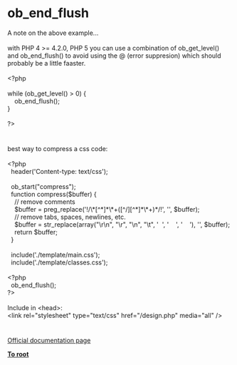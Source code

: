 # ob_end_flush




<div class="phpcode"><span class="html">
A note on the above example...<br><br>with PHP 4 &gt;= 4.2.0, PHP 5 you can use a combination of ob_get_level() and ob_end_flush() to avoid using the @ (error suppresion) which should probably be a little faaster.<br><br><span class="default">&lt;?php<br><br></span><span class="keyword">while (</span><span class="default">ob_get_level</span><span class="keyword">() &gt; </span><span class="default">0</span><span class="keyword">) {<br>&#xA0; &#xA0; </span><span class="default">ob_end_flush</span><span class="keyword">();<br>}<br><br></span><span class="default">?&gt;</span>
</span>
</div>
  

#


<div class="phpcode"><span class="html">
best way to compress a css code:<br><br><span class="default">&lt;?php<br>&#xA0; header</span><span class="keyword">(</span><span class="string">&apos;Content-type: text/css&apos;</span><span class="keyword">);<br><br>&#xA0; </span><span class="default">ob_start</span><span class="keyword">(</span><span class="string">&quot;compress&quot;</span><span class="keyword">);<br>&#xA0; function </span><span class="default">compress</span><span class="keyword">(</span><span class="default">$buffer</span><span class="keyword">) {<br>&#xA0; &#xA0; </span><span class="comment">// remove comments<br>&#xA0; &#xA0; </span><span class="default">$buffer </span><span class="keyword">= </span><span class="default">preg_replace</span><span class="keyword">(</span><span class="string">&apos;!/\*[^*]*\*+([^/][^*]*\*+)*/!&apos;</span><span class="keyword">, </span><span class="string">&apos;&apos;</span><span class="keyword">, </span><span class="default">$buffer</span><span class="keyword">);<br>&#xA0; &#xA0; </span><span class="comment">// remove tabs, spaces, newlines, etc.<br>&#xA0; &#xA0; </span><span class="default">$buffer </span><span class="keyword">= </span><span class="default">str_replace</span><span class="keyword">(array(</span><span class="string">&quot;\r\n&quot;</span><span class="keyword">, </span><span class="string">&quot;\r&quot;</span><span class="keyword">, </span><span class="string">&quot;\n&quot;</span><span class="keyword">, </span><span class="string">&quot;\t&quot;</span><span class="keyword">, </span><span class="string">&apos;&#xA0; &apos;</span><span class="keyword">, </span><span class="string">&apos;&#xA0; &#xA0; &apos;</span><span class="keyword">, </span><span class="string">&apos;&#xA0; &#xA0; &apos;</span><span class="keyword">), </span><span class="string">&apos;&apos;</span><span class="keyword">, </span><span class="default">$buffer</span><span class="keyword">);<br>&#xA0; &#xA0; return </span><span class="default">$buffer</span><span class="keyword">;<br>&#xA0; }<br><br>&#xA0; include(</span><span class="string">&apos;./template/main.css&apos;</span><span class="keyword">);<br>&#xA0; include(</span><span class="string">&apos;./template/classes.css&apos;</span><span class="keyword">);<br><br>&lt;?</span><span class="default">php<br>&#xA0; ob_end_flush</span><span class="keyword">();<br></span><span class="default">?&gt;<br></span><br>Include in &lt;head&gt;:<br>&lt;link rel=&quot;stylesheet&quot; type=&quot;text/css&quot; href=&quot;/design.php&quot; media=&quot;all&quot; /&gt;</span>
</div>
  

#

[Official documentation page](https://www.php.net/manual/en/function.ob-end-flush.php)

**[To root](/)**